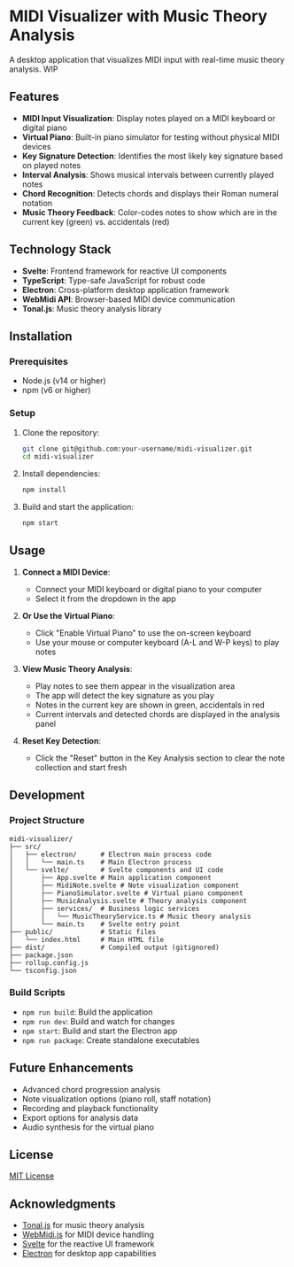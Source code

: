 # MIDI Visualizer with Music Theory Analysis

A desktop application that visualizes MIDI input with real-time music theory analysis. WIP

## Features

- **MIDI Input Visualization**: Display notes played on a MIDI keyboard or digital piano
- **Virtual Piano**: Built-in piano simulator for testing without physical MIDI devices
- **Key Signature Detection**: Identifies the most likely key signature based on played notes
- **Interval Analysis**: Shows musical intervals between currently played notes
- **Chord Recognition**: Detects chords and displays their Roman numeral notation
- **Music Theory Feedback**: Color-codes notes to show which are in the current key (green) vs. accidentals (red)

## Technology Stack

- **Svelte**: Frontend framework for reactive UI components
- **TypeScript**: Type-safe JavaScript for robust code
- **Electron**: Cross-platform desktop application framework
- **WebMidi API**: Browser-based MIDI device communication
- **Tonal.js**: Music theory analysis library

## Installation

### Prerequisites
- Node.js (v14 or higher)
- npm (v6 or higher)

### Setup
1. Clone the repository:
   ```bash
   git clone git@github.com:your-username/midi-visualizer.git
   cd midi-visualizer
   ```

2. Install dependencies:
   ```bash
   npm install
   ```

3. Build and start the application:
   ```bash
   npm start
   ```

## Usage

1. **Connect a MIDI Device**:
   - Connect your MIDI keyboard or digital piano to your computer
   - Select it from the dropdown in the app

2. **Or Use the Virtual Piano**:
   - Click "Enable Virtual Piano" to use the on-screen keyboard
   - Use your mouse or computer keyboard (A-L and W-P keys) to play notes

3. **View Music Theory Analysis**:
   - Play notes to see them appear in the visualization area
   - The app will detect the key signature as you play
   - Notes in the current key are shown in green, accidentals in red
   - Current intervals and detected chords are displayed in the analysis panel

4. **Reset Key Detection**:
   - Click the "Reset" button in the Key Analysis section to clear the note collection and start fresh

## Development

### Project Structure

```
midi-visualizer/
├── src/
│   ├── electron/      # Electron main process code
│   │   └── main.ts    # Main Electron process
│   └── svelte/        # Svelte components and UI code
│       ├── App.svelte # Main application component
│       ├── MidiNote.svelte # Note visualization component
│       ├── PianoSimulator.svelte # Virtual piano component
│       ├── MusicAnalysis.svelte # Theory analysis component
│       ├── services/  # Business logic services
│       │   └── MusicTheoryService.ts # Music theory analysis
│       └── main.ts    # Svelte entry point
├── public/            # Static files
│   └── index.html     # Main HTML file
├── dist/              # Compiled output (gitignored)
├── package.json
├── rollup.config.js
└── tsconfig.json
```

### Build Scripts

- `npm run build`: Build the application
- `npm run dev`: Build and watch for changes
- `npm start`: Build and start the Electron app
- `npm run package`: Create standalone executables

## Future Enhancements

- Advanced chord progression analysis
- Note visualization options (piano roll, staff notation)
- Recording and playback functionality
- Export options for analysis data
- Audio synthesis for the virtual piano

## License

[MIT License](LICENSE)

## Acknowledgments

- [Tonal.js](https://github.com/tonaljs/tonal) for music theory analysis
- [WebMidi.js](https://github.com/djipco/webmidi) for MIDI device handling
- [Svelte](https://svelte.dev/) for the reactive UI framework
- [Electron](https://www.electronjs.org/) for desktop app capabilities
